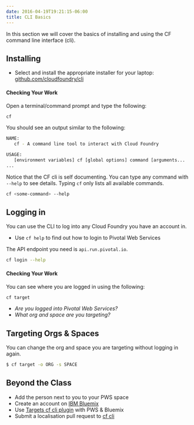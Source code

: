 ```yaml
---
date: 2016-04-19T19:21:15-06:00
title: CLI Basics
---
```


In this section we will cover the basics of installing and using the CF command line interface (cli).

## Installing

* Select and install the appropriate installer for your laptop: [github.com/cloudfoundry/cli](https://github.com/cloudfoundry/cli#downloads)

#### Checking Your Work

Open a terminal/command prompt and type the following:

```sh
cf
```

You should see an output similar to the following:

```sh
NAME:
   cf - A command line tool to interact with Cloud Foundry

USAGE:
   [environment variables] cf [global options] command [arguments...
...
```

Notice that the CF cli is self documenting.  You can type any command with `--help` to see details.  Typing `cf` only lists all available commands.

```sh
cf <some-command> --help
```

## Logging in

You can use the CLI to log into any Cloud Foundry you have an account in.

* Use `cf help` to find out how to login to Pivotal Web Services

The API endpoint you need is `api.run.pivotal.io`.

```sh
cf login --help
```

#### Checking Your Work

You can see where you are logged in using the following:

```sh
cf target
```

* _Are you logged into Pivotal Web Services?_
* _What org and space are you targeting?_

## Targeting Orgs & Spaces

You can change the org and space you are targeting without logging in again.

```bash
$ cf target -o ORG -s SPACE
```

## Beyond the Class

  * Add the person next to you to your PWS space
  * Create an account on [IBM Bluemix](https://console.ng.bluemix.net/registration/)
  * Use [Targets cf cli plugin](https://github.com/guidowb/cf-targets-plugin) with PWS &amp; Bluemix
  * Submit a localisation pull request to [cf cli](https://github.com/cloudfoundry/cli/blob/master/cf/i18n/README-i18n.md)
